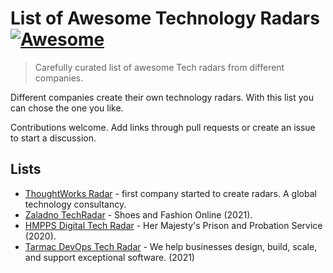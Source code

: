 # List of Awesome Technology Radars [![Awesome](https://awesome.re/badge.svg)](https://awesome.re)

> Carefully curated list of awesome Tech radars from different companies.

Different companies create their own technology radars. With this list you can chose the one you like.

Contributions welcome. Add links through pull requests or create an issue to start a discussion.

## Lists

- [ThoughtWorks Radar](https://www.thoughtworks.com/radar) - first company started to create radars. A global technology consultancy.
- [Zaladno TechRadar](https://opensource.zalando.com/tech-radar/) - Shoes and Fashion Online (2021).
- [HMPPS Digital Tech Radar](https://ministryofjustice.github.io/hmpps-digital-tech-radar/docs/index.html) - Her Majesty's Prison and Probation Service (2020).
- [Tarmac DevOps Tech Radar](https://tarmac.io/techradar.html) - We help businesses design, build, scale, and support exceptional software. (2021)
